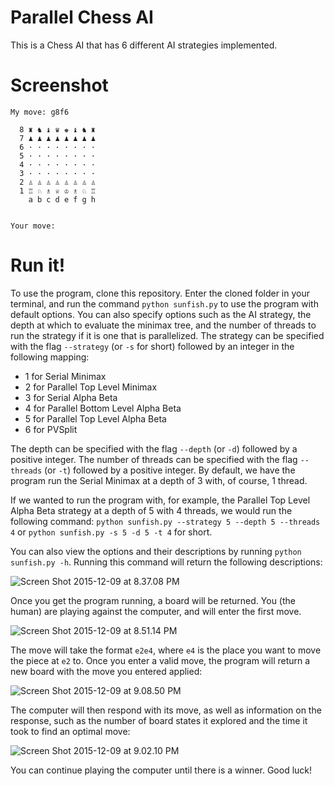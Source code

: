 Parallel Chess AI
=======
This is a Chess AI that has 6 different AI strategies implemented.

Screenshot
==========

    My move: g8f6
    
      8 ♜ ♞ ♝ ♛ ♚ ♝ ♞ ♜
      7 ♟ ♟ ♟ ♟ ♟ ♟ ♟ ♟
      6 · · · · · · · ·
      5 · · · · · · · ·
      4 · · · · · · · ·
      3 · · · · · · · ·
      2 ♙ ♙ ♙ ♙ ♙ ♙ ♙ ♙
      1 ♖ ♘ ♗ ♕ ♔ ♗ ♘ ♖
        a b c d e f g h


    Your move:

Run it!
=======
To use the program, clone this repository. Enter the cloned folder in your terminal, and run the command `python sunfish.py` to use the program with default options. You can also specify options such as the AI strategy, the depth at which to evaluate the minimax tree, and the number of threads to run the strategy if it is one that is parallelized. The strategy can be specified with the flag `--strategy` (or `-s` for short) followed by an integer in the following mapping:

*   1 for Serial Minimax
*   2 for Parallel Top Level Minimax
*   3 for Serial Alpha Beta
*   4 for Parallel Bottom Level Alpha Beta
*   5 for Parallel Top Level Alpha Beta
*   6 for PVSplit

The depth can be specified with the flag `--depth` (or `-d`) followed by a positive integer. The number of threads can be specified with the flag `--threads` (or `-t`) followed by a positive integer. By default, we have the program run the Serial Minimax at a depth of 3 with, of course, 1 thread. 

If we wanted to run the program with, for example, the Parallel Top Level Alpha Beta strategy at a depth of 5 with 4 threads, we would run the following command: `python sunfish.py --strategy 5 --depth 5 --threads 4` or `python sunfish.py -s 5 -d 5 -t 4` for short. 

You can also view the options and their descriptions by running `python sunfish.py -h`. Running this command will return the following descriptions: 

![Screen Shot 2015-12-09 at 8.37.08 PM](https://parallelchess.files.wordpress.com/2015/12/screen-shot-2015-12-09-at-8-37-08-pm.png) 

Once you get the program running, a board will be returned. You (the human) are playing against the computer, and will enter the first move. 

![Screen Shot 2015-12-09 at 8.51.14 PM](https://parallelchess.files.wordpress.com/2015/12/screen-shot-2015-12-09-at-8-51-14-pm.png) 

The move will take the format `e2e4`, where `e4` is the place you want to move the piece at `e2` to. Once you enter a valid move, the program will return a new board with the move you entered applied: 

![Screen Shot 2015-12-09 at 9.08.50 PM](https://parallelchess.files.wordpress.com/2015/12/screen-shot-2015-12-09-at-9-08-50-pm.png) 

The computer will then respond with its move, as well as information on the response, such as the number of board states it explored and the time it took to find an optimal move: 

![Screen Shot 2015-12-09 at 9.02.10 PM](https://parallelchess.files.wordpress.com/2015/12/screen-shot-2015-12-09-at-9-02-10-pm.png) 

You can continue playing the computer until there is a winner. Good luck!
